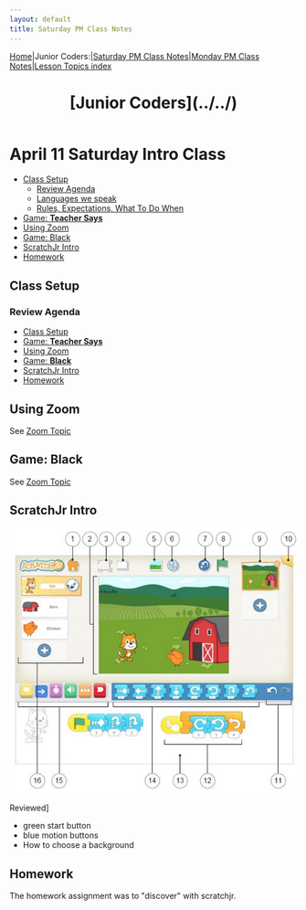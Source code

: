 ```yaml
---
layout: default
title: Saturday PM Class Notes
---
```


[Home](../../)|Junior Coders:|[Saturday PM Class Notes](../saturday_pm)|[Monday PM Class Notes](../monday_pm)|[Lesson Topics index](../lessons)

<header>
 <h1>
   [Junior Coders](../../)
 </h1>
</header>

<h1> April 11 Saturday Intro Class </h1>

* [Class Setup](#class-setup)
  * [Review Agenda](#review-agenda)
  * [Languages we speak](#languages-we-speak)
  * [Rules, Expectations, What To Do When](#rules-expectations-what-to-do-when)
* [Game: **Teacher Says**](#game-teacher-says)
* [Using Zoom](#using-zoom)
* [Game: Black](#game-black)
* [ScratchJr Intro](#scratchjr-intro)
* [Homework](#homework)


## Class Setup

### Review Agenda


*  [Class Setup](#class-setup)
* [Game: **Teacher Says**](#game-teacher-says)
* [Using Zoom](#using-zoom)
* [Game: **Black**](#game-black)
* [ScratchJr Intro](#scratchjr-intro)
* [Homework](#homework)


## Using Zoom

See [Zoom Topic](../lessons/usingZoom.html)

## Game: Black

See [Zoom Topic](../lessons/gameBlack.html)



## ScratchJr Intro


![scratchjrinterface](./jc_a_001_scratchjrinterface.jpg)

Reviewed]

- green start button
- blue motion buttons
- How to choose a background


## Homework

The homework assignment was to "discover" with scratchjr.



